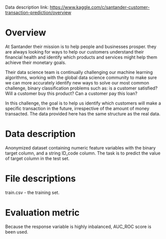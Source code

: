 Data description link: https://www.kaggle.com/c/santander-customer-transaction-prediction/overview

# Overview
At Santander their mission is to help people and businesses prosper. they are always looking for ways to help our customers understand their financial health and identify which products and services might help them achieve their monetary goals.

Their data science team is continually challenging our machine learning algorithms, working with the global data science community to make sure we can more accurately identify new ways to solve our most common challenge, binary classification problems such as: is a customer satisfied? Will a customer buy this product? Can a customer pay this loan?

In this challenge, the goal is to help us identify which customers will make a specific transaction in the future, irrespective of the amount of money transacted. The data provided here has the same structure as the real data.
# Data description
Anonymized dataset containing numeric feature variables with the binary target column, and a string ID_code column.
The task is to predict the value of target column in the test set.
# File descriptions
train.csv - the training set.
# Evaluation metric
Because the response variable is highly inbalanced, AUC_ROC score is been used.

